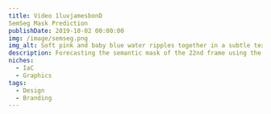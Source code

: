 ```yaml
---
title: Video 1luvjamesbonD
SemSeg Mask Prediction
publishDate: 2019-10-02 00:00:00
img: /image/semseg.png
img_alt: Soft pink and baby blue water ripples together in a subtle texture.
description: Forecasting the semantic mask of the 22nd frame using the first 11-frame video sequence featuring three-dimensional objects.
niches:
  - IaC
  - Graphics
tags:
  - Design
  - Branding
---
```

